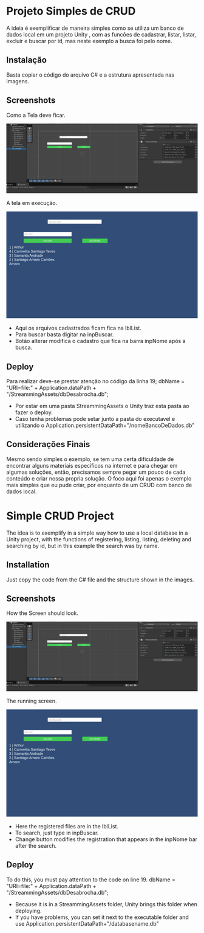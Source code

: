 
# Projeto Simples de CRUD 

A ideia é exemplificar de maneira simples como se utiliza um banco de dados local em um projeto Unity , com as funcões de cadastrar, listar, listar, excluir e buscar por id, mas neste exemplo a busca foi pelo nome.


## Instalação

Basta copiar o código do arquivo C# e a estrutura apresentada nas imagens.


    
## Screenshots

Como a Tela deve ficar.

![Tela de Desenvolvimento](https://github.com/arthurbits/Unity-Simple-Crud/blob/416e090415d3f2131a2334c21b3a0fc2db380f28/TelaUnity.png)

A tela em execução.

![Tela de Execução](https://github.com/arthurbits/Unity-Simple-Crud/blob/416e090415d3f2131a2334c21b3a0fc2db380f28/TelaBasica.png)

* Aqui os arquivos cadastrados ficam fica na lblList.   
* Para buscar basta digitar na inpBuscar.
* Botão alterar modifica o cadastro que fica na barra inpNome após a busca.

## Deploy

Para realizar deve-se prestar atenção no código da linha 19;
dbName = "URI=file:" + Application.dataPath + "/StreammingAssets/dbDesabrocha.db";

* Por estar em uma pasta StreammingAssets o Unity traz esta pasta ao fazer o deploy.
* Caso tenha problemas pode setar junto a pasta do executavel e utilizando o Application.persistentDataPath+"/nomeBancoDeDados.db"


## Considerações Finais

Mesmo sendo simples o exemplo, se tem uma certa dificuldade de encontrar alguns materiais específicos na internet e para chegar em algumas soluções, então,  precisamos sempre pegar um pouco de cada conteúdo e criar nossa propria solução. 
O foco aqui foi apenas o exemplo mais simples que eu pude criar, por enquanto de um CRUD com banco de dados local.



# Simple CRUD Project

The idea is to exemplify in a simple way how to use a local database in a Unity project, with the functions of registering, listing, listing, deleting and searching by id, but in this example the search was by name.


## Installation

Just copy the code from the C# file and the structure shown in the images.

    
## Screenshots

How the Screen should look.

![Tela de Desenvolvimento](https://github.com/arthurbits/Unity-Simple-Crud/blob/416e090415d3f2131a2334c21b3a0fc2db380f28/TelaUnity.png)

The running screen.

![Tela de Execução](https://github.com/arthurbits/Unity-Simple-Crud/blob/416e090415d3f2131a2334c21b3a0fc2db380f28/TelaBasica.png)

* Here the registered files are in the lblList.   
* To search, just type in inpBuscar.
* Change button modifies the registration that appears in the inpNome bar after the search.

## Deploy

To do this, you must pay attention to the code on line 19.
dbName = "URI=file:" + Application.dataPath + "/StreammingAssets/dbDesabrocha.db";

* Because it is in a StreammingAssets folder, Unity brings this folder when deploying.
* If you have problems, you can set it next to the executable folder and use Application.persistentDataPath+"/databasename.db"
